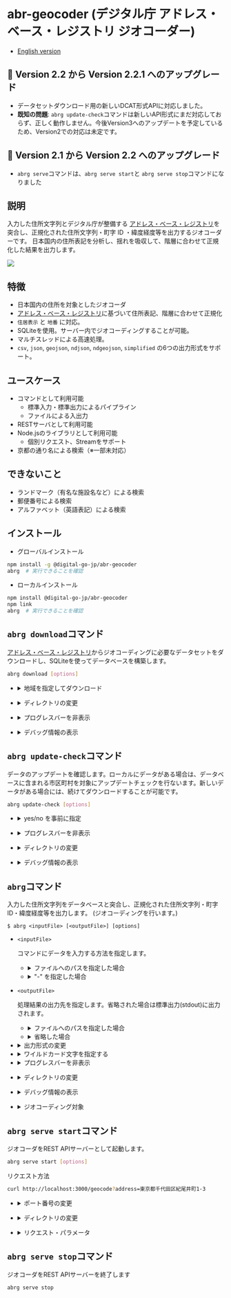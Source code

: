 # abr-geocoder (デジタル庁 アドレス・ベース・レジストリ ジオコーダー)

- [English version](./README.md)

## 🚨 Version 2.2 から Version 2.2.1 へのアップグレード

- データセットダウンロード用の新しいDCAT形式APIに対応しました。
- **既知の問題**: `abrg update-check`コマンドは新しいAPI形式にまだ対応しておらず、正しく動作しません。今後Version3へのアップデートを予定しているため、Version2での対応は未定です。

## 🚨 Version 2.1 から Version 2.2 へのアップグレード

- `abrg serve`コマンドは、`abrg serve start`と `abrg serve stop`コマンドになりました


## 説明

  入力した住所文字列とデジタル庁が整備する [アドレス・ベース・レジストリ](https://catalog.registries.digital.go.jp/rc/dataset/)を突合し、正規化された住所文字列・町字 ID ・緯度経度等を出力するジオコーダーです。
  日本国内の住所表記を分析し、揺れを吸収して、階層に合わせて正規化した結果を出力します。

  ![](https://lp.geocoder.address-br.digital.go.jp/assets/2024072820391722166771.png)

## 特徴

  - 日本国内の住所を対象としたジオコーダ
  - [アドレス・ベース・レジストリ](https://catalog.registries.digital.go.jp/rc/dataset/)に基づいて住所表記、階層に合わせて正規化
  - `住居表示` と `地番` に対応。
  - SQLiteを使用。サーバー内でジオコーディングすることが可能。
  - マルチスレッドによる高速処理。
  - `csv`, `json`, `geojson`, `ndjson`, `ndgeojson`, `simplified` の6つの出力形式をサポート。

## ユースケース

  - コマンドとして利用可能
    - 標準入力・標準出力によるパイプライン
    - ファイルによる入出力
  - RESTサーバとして利用可能
  - Node.jsのライブラリとして利用可能
    - 個別リクエスト、Streamをサポート
  - 京都の通り名による検索（※一部未対応）

## できないこと

  - ランドマーク（有名な施設名など）による検索
  - 郵便番号による検索
  - アルファベット（英語表記）による検索

## インストール

  - グローバルインストール
  ```sh
  npm install -g @digital-go-jp/abr-geocoder
  abrg  # 実行できることを確認
  ```

  - ローカルインストール 
  ```sh
  npm install @digital-go-jp/abr-geocoder
  npm link
  abrg  # 実行できることを確認
  ```

## `abrg download`コマンド

  [アドレス・ベース・レジストリ](https://catalog.registries.digital.go.jp/rc/dataset/)からジオコーディングに必要なデータセットをダウンロードし、SQLiteを使ってデータベースを構築します。

  ```sh
  abrg download [options]
  ```

  - <details>
    <summary>地域を指定してダウンロード</summary>

    特定の都道府県や市町村を指定して、地域を限定したデータベースを構築することが可能です。これによりダウンロードするデータサイズを抑え、データベースを早く構築することが出来るようになります。

    地域を指定するコードは、[全国地方公共団体コード](https://www.soumu.go.jp/denshijiti/code.html)を指定します。
    複数の地域を指定する場合は、半角空白で区切ります。

    ```sh
    # 東京都のデータをダウンロードする
    abrg download -c 130001

    # 東京都と神奈川県のデータをダウンロードする
    abrg download -c 130001 140007

    # 千代田区のデータをダウンロードする
    abrg download -c 131016
    ```
  </details>

  - <details>
    <summary>ディレクトリの変更</summary>

    データセットファイルをダウンロードしたり、データベースを保存するディレクトリを変更することができます。
    デフォルトでは `$HOME/.abr-geocoder` に保存します。

    ```sh
    abrg download -d (データを保存するディレクトリへのパス)
    ```
  </details>

  - <details>
    <summary>プログレスバーを非表示</summary>
    silentオプションを指定すると、プログレスバーを表示しません。

    ```sh
    abrg download --silent
    ```
  </details>

  - <details>
    <summary>デバッグ情報の表示</summary>
    処理が完了したとき、処理に掛かった時間を表示します。

    ```sh
    abrg download --debug
    ```
  </details>

## `abrg update-check`コマンド

  データのアップデートを確認します。ローカルにデータがある場合は、データベースに含まれる市区町村を対象にアップデートチェックを行ないます。新しいデータがある場合には、続けてダウンロードすることが可能です。

  ```sh
  abrg update-check [options]
  ```

  - <details>
    <summary>yes/no を事前に指定</summary>
    利用可能な更新データがある場合、続けてダウンロードを行うかどうかを事前に指定しておくことができます。

    ```sh
    # 続けてダウンロードを行う場合
    abrg update-check --yes

    # 続けてダウンロードを行わない場合
    abrg update-check --no
    ```
  </details>

  - <details>
    <summary>プログレスバーを非表示</summary>
    silentオプションを指定すると、プログレスバーを表示しません。

    ```sh
    abrg update-check --silent
    ```
  </details>

  - <details>
    <summary>ディレクトリの変更</summary>

    データベースを保存するディレクトリを指定します。デフォルトでは `$HOME/.abr-geocoder` です。

    ```sh
    abrg update-check -d (データを保存するディレクトリへのパス)
    ```
  </details>

  - <details>
    <summary>デバッグ情報の表示</summary>
    処理が完了したとき、処理に掛かった時間を表示します。

    ```sh
    abrg update-check --debug
    ```
  </details>

## `abrg`コマンド

  入力した住所文字列をデータベースと突合し、正規化された住所文字列・町字 ID・緯度経度等を出力します。
  (ジオコーディングを行います。)

  ```
  $ abrg <inputFile> [<outputFile>] [options]
  ```

  - `<inputFile>`
    
    コマンドにデータを入力する方法を指定します。

    - <details>
      <summary>ファイルへのパスを指定した場合</summary>
      指定されたテキストファイルをジオコーディングします。
      １行単位（１行につき１つのアドレス）で記入してください。

      例：
      ```
      abrg ./sample.txt
      ```

      sample.txt
      ```
      東京都千代田区紀尾井町1-3
      東京都千代田区永田町1-10-1
      ...
      東京都千代田区永田町一丁目7番1号
      ```
      </details>

    - <details>
      <summary>"-" を指定した場合</summary>
      標準入力からデータを受け取ります。

      例：
      ```
      echo "東京都千代田区紀尾井町1-3　東京ガーデンテラス紀尾井町 19階、20階" | abrg -
      ```
      </details>
      

  - `<outputFile>`
  
    処理結果の出力先を指定します。省略された場合は標準出力(stdout)に出力されます。

    - <details>
      <summary>ファイルへのパスを指定した場合</summary>
      指定されたファイルに処理結果を出力します。出力形式は `--format` オプションに基づきます。

      例：
      ```
      abrg ./input.txt ./output.json
      ```
      </details>

    - <details>
      <summary>省略した場合</summary>
      省略された場合は標準出力(stdout)に出力されます。

      例：
      ```
      cat ./sample.txt | abrg - | jq
      ```
      </details>
      
  - <details>
    <summary>出力形式の変更</summary>
    
    `-f`, `--format` オプションで出力書式を変更できます。デフォルトは`json`です。

    | format     | 説明                                                           |
    |------------|---------------------------------------------------------------|
    | csv        | カンマ区切りのcsv形式で結果を出力します                             |
    | simplified | 出力フィールドを限定した、カンマ区切りのcsv形式で結果を出力します        |
    | json       | JSON形式で結果を出力します                                        |
    | ndjson     | NDJSON形式で結果を出力します                                      |
    | geojson    | GeoJSON形式で結果を出力します                                     |
    | ndgeojson  | NDGeoJSON形式で結果を出力します                                   |

    </details>

  - <details>
    <summary>ワイルドカード文字を指定する</summary>
    任意の1文字をワイルドカードとして扱うことができます。
    utf-8で表現できない旧漢字などを●（黒丸）などに変換した場合などに、指定すると便利です。デフォルトは`?`です。

    例:
    ```
    echo "東京都町●市森野2-2-22" | abrg - --fuzzy "●"
    ```
    </details>

  - <details>
    <summary>プログレスバーを非表示</summary>
    silentオプションを指定すると、プログレスバーを表示しません。

    ```sh
    abrg ./input.txt ./output.txt --silent
    ```
  </details>

  - <details>
    <summary>ディレクトリの変更</summary>

    データベースを保存するディレクトリを指定します。デフォルトでは `$HOME/.abr-geocoder` です。

    ```sh
    abrg ./input.txt ./output.txt  -d (データを保存するディレクトリへのパス)
    ```
  </details>

  - <details>
    <summary>デバッグ情報の表示</summary>
    処理が完了したとき、処理に掛かった時間を表示します。
    また入力された住所文字列にマッチした各テーブルの主キーの情報が出力されます。

    ```sh
    abrg ./input.txt ./output.txt --debug
    ```
  </details>

  - <details>
    <summary>ジオコーディング対象</summary>
    
    `--target` オプションで住居表示・地番のジオコーディング対象を変更できます。デフォルトは`all`です。

    | format      | 説明                                                         |
    |-------------|-------------------------------------------------------------|
    | all         | 住居表示と地番のデータの両方を調べます。住居表示の結果が優先されます    |
    | residential | 住居表示データのみを調べます                                     |
    | parcel      | 地番データのみを調べます                                        |

    </details>

## `abrg serve start`コマンド

  ジオコーダをREST APIサーバーとして起動します。

  ```sh
  abrg serve start [options]
  ```

  リクエスト方法

  ```sh
  curl http://localhost:3000/geocode?address=東京都千代田区紀尾井町1-3
  ```

  - <details>
    <summary>ポート番号の変更</summary>

    REST APIサーバーのポート番号を変更します。デフォルトは `3000` です。

    ```sh
    abrg serve start -p 8080
    ```
  </details>

  - <details>
    <summary>ディレクトリの変更</summary>

    データベースを保存するディレクトリを指定します。デフォルトでは `$HOME/.abr-geocoder` です。

    ```sh
    abrg serve start -d (データを保存するディレクトリへのパス)
    ```
  </details>

  - <details>
    <summary>リクエスト・パラメータ</summary>

    HTTP/GETでリクエストを行います。以下のパラメータが指定可能です。

    | パラメータ    | 必須 | 説明                                      |
    |-------------|-------------------------------------------------|
    | address     |   Y  | ジオコーディングしたい住所文字列。必須パラメータ |
    | target      |      | 検索対象(all, residentaial, parcel)       |
    | format      |      | 結果の出力形式                             |
    | fuzzy       |      | ワイルドカードとして使用する1文字             |

  </details>

## `abrg serve stop`コマンド

  ジオコーダをREST APIサーバーを終了します

  ```sh
  abrg serve stop
  ```
